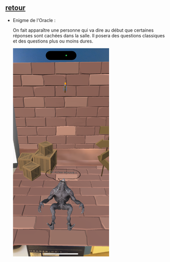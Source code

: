 ## [retour](/ressources/Enigmes.md)

- Enigme de l'Oracle :
  
  On fait apparaître une personne qui va dire au début que certaines réponses sont cachées dans la salle.
  Il posera des questions classiques et des questions plus ou moins dures.

  <img src="/Images/IMG_1559.PNG" alt="Morse" width="300">
